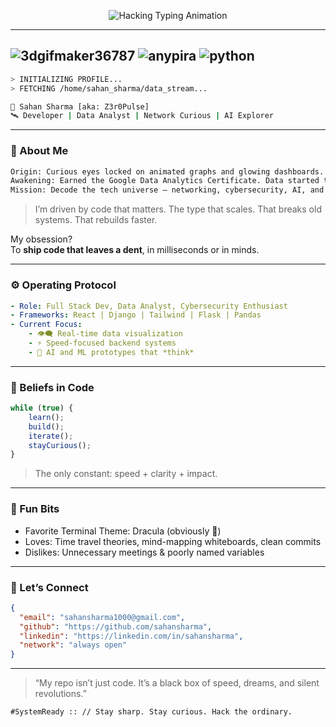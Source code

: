 <!-- Glitchy Hacking Typing Animation -->
<p align="center">
  <img src="https://readme-typing-svg.herokuapp.com?font=Share+Tech+Mono&size=24&duration=1000&pause=500&color=00FF00&center=true&vCenter=true&random=false&width=600&lines=Initializing+System...;Bypassing+Firewall...;Decrypting+Data+Stream...;Hacking+Sequence+Initiated...;System+Override+Complete" alt="Hacking Typing Animation" />
</p>


---
![3dgifmaker36787](https://github.com/user-attachments/assets/e3124749-54c6-46b8-ac8e-278a94b7bd3d)
![anypira](https://github.com/user-attachments/assets/3757dde2-d39d-4daf-a50f-015a0f912b15)
![python](https://github.com/user-attachments/assets/f8c4817f-b9db-4e95-b3cc-52b1997fc64f)
---

```bash
> INITIALIZING PROFILE...
> FETCHING /home/sahan_sharma/data_stream...

👾 Sahan Sharma [aka: Z3r0Pulse]  
🛰️ Developer | Data Analyst | Network Curious | AI Explorer  
```

---

### 🧠 About Me

```txt
Origin: Curious eyes locked on animated graphs and glowing dashboards.
Awakening: Earned the Google Data Analytics Certificate. Data started talking.
Mission: Decode the tech universe — networking, cybersecurity, AI, and beyond.
```

> I’m driven by code that matters. The type that scales. That breaks old systems. That rebuilds faster.

My obsession?  
To **ship code that leaves a dent**, in milliseconds or in minds.

---

### ⚙️ Operating Protocol

```yaml
- Role: Full Stack Dev, Data Analyst, Cybersecurity Enthusiast
- Frameworks: React | Django | Tailwind | Flask | Pandas
- Current Focus:
    - 👁️‍🗨️ Real-time data visualization
    - ⚡ Speed-focused backend systems
    - 🧠 AI and ML prototypes that *think*
```

---

### 🧬 Beliefs in Code

```js
while (true) {
    learn();
    build();
    iterate();
    stayCurious();
}
```

> The only constant: speed + clarity + impact.

---

### 🔐 Fun Bits

- Favorite Terminal Theme: Dracula (obviously 🦇)
- Loves: Time travel theories, mind-mapping whiteboards, clean commits
- Dislikes: Unnecessary meetings & poorly named variables

---

### 📡 Let’s Connect

```json
{
  "email": "sahansharma1000@gmail.com",
  "github": "https://github.com/sahansharma",
  "linkedin": "https://linkedin.com/in/sahansharma",
  "network": "always open"
}
```

---

> “My repo isn’t just code. It’s a black box of speed, dreams, and silent revolutions.”

`#SystemReady :: // Stay sharp. Stay curious. Hack the ordinary.`
